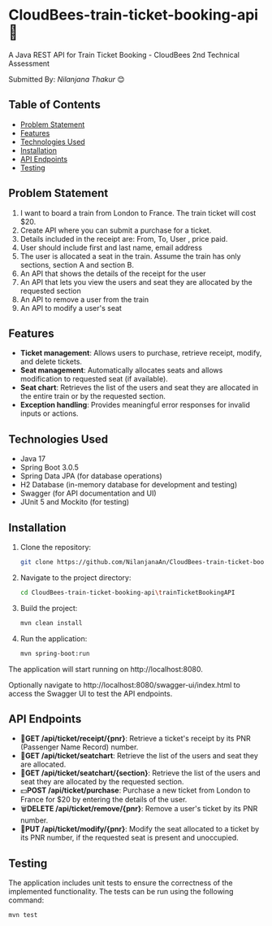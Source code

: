 # CloudBees-train-ticket-booking-api 🚅
A Java REST API for Train Ticket Booking - CloudBees 2nd Technical Assessment

Submitted By: *Nilanjana Thakur* 😊

## Table of Contents
- [Problem Statement](#problem-statement)
- [Features](#features)
- [Technologies Used](#technologies-used)
- [Installation](#installation)
- [API Endpoints](#api-endpoints)
- [Testing](#testing)

## Problem Statement

1. I want to board a train from London to France. The train ticket will cost $20.
2. Create API where you can submit a purchase for a ticket.
3. Details included in the receipt are: From, To, User , price paid.
4. User should include first and last name, email address
5. The user is allocated a seat in the train. Assume the train has only sections, section A and section B.
6. An API that shows the details of the receipt for the user
7. An API that lets you view the users and seat they are allocated by the requested section
8. An API to remove a user from the train
9. An API to modify a user's seat

## Features

- **Ticket management**: Allows users to purchase, retrieve receipt, modify, and delete tickets.
- **Seat management**: Automatically allocates seats and allows modification to requested seat (if available).
- **Seat chart**: Retrieves the list of the users and seat they are allocated in the entire train or by the requested section.
- **Exception handling**: Provides meaningful error responses for invalid inputs or actions.


## Technologies Used

- Java 17
- Spring Boot 3.0.5
- Spring Data JPA (for database operations)
- H2 Database (in-memory database for development and testing)
- Swagger (for API documentation and UI)
- JUnit 5 and Mockito (for testing)

## Installation

1. Clone the repository:
   ```bash
   git clone https://github.com/NilanjanaAn/CloudBees-train-ticket-booking-api.git
   ```

2. Navigate to the project directory:
    ```bash
    cd CloudBees-train-ticket-booking-api\trainTicketBookingAPI
    ```

3. Build the project:
    ```bash
    mvn clean install
    ```

4. Run the application:
    ```bash
    mvn spring-boot:run
    ```

The application will start running on http://localhost:8080.

Optionally navigate to http://localhost:8080/swagger-ui/index.html to access the Swagger UI to test the API endpoints.


## API Endpoints


- 🎫**GET /api/ticket/receipt/{pnr}**: Retrieve a ticket's receipt by its PNR (Passenger Name Record) number.
- 💺**GET /api/ticket/seatchart**: Retrieve the list of the users and seat they are allocated.
- 💺**GET /api/ticket/seatchart/{section}**: Retrieve the list of the users and seat they are allocated by the requested section.
- 💵**POST /api/ticket/purchase**: Purchase a new ticket from London to France for $20 by entering the details of the user.
- 🗑️**DELETE /api/ticket/remove/{pnr}**: Remove a user's ticket by its PNR number.
- 📝**PUT /api/ticket/modify/{pnr}**: Modify the seat allocated to a ticket by its PNR number, if the requested seat is present and unoccupied.

## Testing
The application includes unit tests to ensure the correctness of the implemented functionality. The tests can be run using the following command:

    mvn test

    